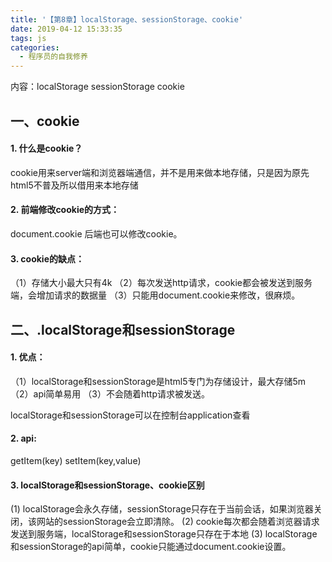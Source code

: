 ```yaml
---
title: '【第8章】localStorage、sessionStorage、cookie'
date: 2019-04-12 15:33:35
tags: js
categories:
  - 程序员的自我修养
---
```

<meta name="referrer" content="no-referrer">

内容：localStorage sessionStorage cookie

## 一、cookie 
#### 1. 什么是cookie？
cookie用来server端和浏览器端通信，并不是用来做本地存储，只是因为原先html5不普及所以借用来本地存储
#### 2. 前端修改cookie的方式：
document.cookie 
后端也可以修改cookie。
#### 3. cookie的缺点：
（1）存储大小最大只有4k
（2）每次发送http请求，cookie都会被发送到服务端，会增加请求的数据量
（3）只能用document.cookie来修改，很麻烦。

## 二、.localStorage和sessionStorage
#### 1. 优点：
（1）localStorage和sessionStorage是html5专门为存储设计，最大存储5m
（2）api简单易用
（3）不会随着http请求被发送。

localStorage和sessionStorage可以在控制台application查看
#### 2. api:
getItem(key) 
setItem(key,value)

#### 3. localStorage和sessionStorage、cookie区别
(1) localStorage会永久存储，sessionStorage只存在于当前会话，如果浏览器关闭，该网站的sessionStorage会立即清除。
 (2) cookie每次都会随着浏览器请求发送到服务端，localStorage和sessionStorage只存在于本地
 (3) localStorage和sessionStorage的api简单，cookie只能通过document.cookie设置。